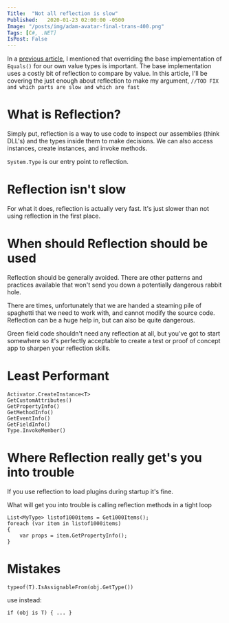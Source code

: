 ```yaml
---
Title:  "Not all reflection is slow"
Published:   2020-01-23 02:00:00 -0500
Image: "/posts/img/adam-avatar-final-trans-400.png"
Tags: [C#, .NET]
IsPost: False
---
```


In a [previous article](#), I mentioned that overriding the base implementation of `Equals()` for our own value types is important.  The base implementation uses a costly bit of reflection to compare by value. In this article, I'll be covering the just enough about reflection to make my argument, `//TOD FIX and which parts are slow and which are fast`

# What is Reflection?

Simply put, reflection is a way to use code to inspect our assemblies (think DLL's) and the types inside them to make decisions. We can also access instances, create instances, and invoke methods.

`System.Type` is our entry point to reflection.

# Reflection isn't slow

For what it does, reflection is actually very fast.  It's just slower than not using reflection in the first place.

# When should Reflection should be used

Reflection should be generally avoided. There are other patterns and practices available that won't send you down a potentially dangerous rabbit hole.

There are times, unfortunately that we are handed a steaming pile of spaghetti that we need to work with, and cannot modify the source code. Reflection can be a huge help in, but can also be quite dangerous.

Green field code shouldn't need any reflection at all, but you've got to start somewhere so it's perfectly acceptable to create a test or proof of concept app to sharpen your reflection skills.

# Least Performant

```
Activator.CreateInstance<T>
GetCustomAttributes()
GetPropertyInfo()
GetMethodInfo()
GetEventInfo()
GetFieldInfo()
Type.InvokeMember()
```
# Where Reflection really get's you into trouble
If you use reflection to load plugins during startup it's fine.

What will get you into trouble is calling reflection methods in a tight loop

```
List<MyType> listof1000items = Get1000Items();
foreach (var item in listof1000items) 
{
    var props = item.GetPropertyInfo();
} 
```
# Mistakes

```
typeof(T).IsAssignableFrom(obj.GetType())
```

use instead:

```
if (obj is T) { ... }
```